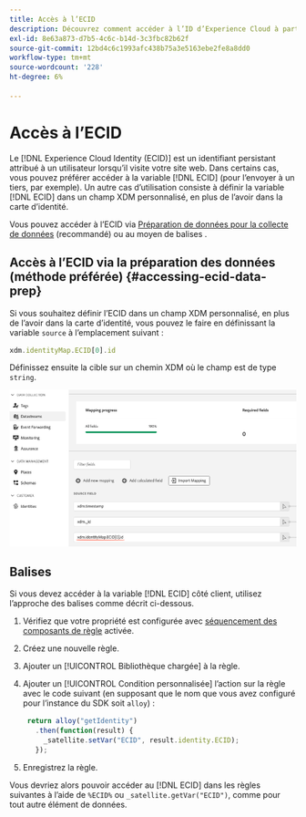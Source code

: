 ```yaml
---
title: Accès à l’ECID
description: Découvrez comment accéder à l’ID d’Experience Cloud à partir de la préparation de données ou des balises.
exl-id: 8e63a873-d7b5-4c6c-b14d-3c3fbc82b62f
source-git-commit: 12bd4c6c1993afc438b75a3e5163ebe2fe8a8dd0
workflow-type: tm+mt
source-wordcount: '228'
ht-degree: 6%

---
```



# Accès à l’ECID

Le [!DNL Experience Cloud Identity (ECID)] est un identifiant persistant attribué à un utilisateur lorsqu’il visite votre site web. Dans certains cas, vous pouvez préférer accéder à la variable [!DNL ECID] (pour l’envoyer à un tiers, par exemple). Un autre cas d’utilisation consiste à définir la variable [!DNL ECID] dans un champ XDM personnalisé, en plus de l’avoir dans la carte d’identité.

Vous pouvez accéder à l’ECID via [Préparation de données pour la collecte de données](../../../../edge/datastreams/data-prep.md) (recommandé) ou au moyen de balises .

## Accès à l’ECID via la préparation des données (méthode préférée) {#accessing-ecid-data-prep}

Si vous souhaitez définir l’ECID dans un champ XDM personnalisé, en plus de l’avoir dans la carte d’identité, vous pouvez le faire en définissant la variable `source` à l’emplacement suivant :

```js
xdm.identityMap.ECID[0].id
```

Définissez ensuite la cible sur un chemin XDM où le champ est de type `string`.

![](./assets/access-ecid-data-prep.png)

## Balises

Si vous devez accéder à la variable [!DNL ECID] côté client, utilisez l’approche des balises comme décrit ci-dessous.

1. Vérifiez que votre propriété est configurée avec [séquencement des composants de règle](../../../ui/managing-resources/rules.md#sequencing) activée.
1. Créez une nouvelle règle.
1. Ajouter un [!UICONTROL Bibliothèque chargée] à la règle.
1. Ajouter un [!UICONTROL Condition personnalisée] l’action sur la règle avec le code suivant (en supposant que le nom que vous avez configuré pour l’instance du SDK soit `alloy`) :

   ```js
    return alloy("getIdentity")
      .then(function(result) {
        _satellite.setVar("ECID", result.identity.ECID);
      });
   ```

1. Enregistrez la règle.

Vous devriez alors pouvoir accéder au [!DNL ECID] dans les règles suivantes à l’aide de `%ECID%` ou `_satellite.getVar("ECID")`, comme pour tout autre élément de données.
